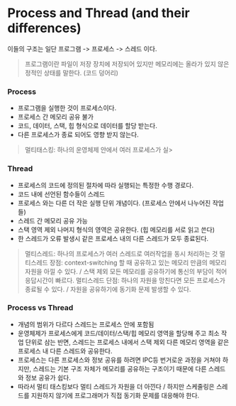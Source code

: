 # Process and Thread (and their differences)

이들의 구조는 일단 프로그램 -> 프로세스 -> 스레드 이다.
> 프로그램이란 파일이 저장 장치에 저장되어 있지만 메모리에는 올라가 있지 않은 정적인 상태를 말한다. (코드 덩어리)

### Process

- 프로그램을 실행한 것이 프로세스이다.
- 프로세스 간 메모리 공유 불가
- 코드, 데이터, 스택, 힙 형식으로 데이터를 할당 받는다.
- 다른 프로세스가 종료 되어도 영향 받지 않는다.
>멀티태스킹: 하나의 운영체제 안에서 여러 프로세스가 실>

### Thread

- 프로세스의 코드에 정의된 절차에 따라 실행되는 특정한 수행 경로다.
- 코드 내에 선언된 함수들이 스레드
- 프로세스 와는 다른 더 작은 실행 단위 개념이다. (프로세스 안에서 나누어진 작업들)
- 스레드 간 메모리 공유 가능
- 스택 영역 제외 나머지 형식의 영역은 공유한다. (힙 메모리를 서로 읽고 쓴다)
- 한 스레드가 오류 발생시 같은 프로세스 내의 다른 스레드가 모두 종료된다.
>멀티스레드: 하나의 프로세스가 여러 스레드로 여러작업을 동시 처리하는 것
>멀티스레드 장점: context-switching 할 때 공유하고 있는 메모리 만큼의 메모리 자원을 아낄 수 있다. / 스택 제외 모든 메모리를 공유하기에 통신의 부담이 적어 응답시간이 빠르다.
>멀티스레드 단점: 하나의 자원을 망친다면 모든 프로세스가 종료될 수 있다. / 자원을 공유하기에 동기화 문제 발생할 수 있다.

### Process vs Thread

- 개념의 범위가 다르다 스레드는 프로세스 안에 포함됨
- 운영체제가 프로세스에게 코드/데이터/스택/힙 메모리 영역을 할당해 주고 최소 작업 단위로 삼는 반면, 스레드는 프로세스 내에서 스택 제외 다른 메모리 영역을 같은 프로세스 내 다른 스레드와 공유한다.
- 프로세스는 다른 프로세스와 정보 공유를 하려면 IPC등 번거로운 과정을 거쳐야 하지만, 스레드는 기본 구조 자체가 메모리를 공유하는 구조이기 때문에 다른 스레드와 정보 공유가 쉽다.
- 따라서 멀티 태스킹보다 멀티 스레드가 자원을 더 아낀다 / 하지만 스케줄링은 스레드를 지원하지 않기에 프로그래머가 직접 동기화 문제를 대응해야 한다.
